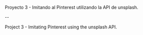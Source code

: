 Proyecto 3 - Imitando al Pinterest utilizando la API de unsplash. 

--

Project 3 - Imitating Pinterest using the unsplash API. 
